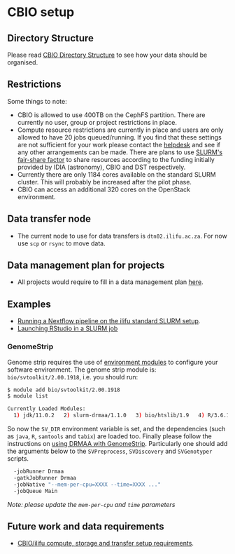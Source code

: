 # CBIO setup

## Directory Structure

Please read [CBIO Directory Structure](/data/directory_structure#CBIO-directory-structure) to see how your data should be organised.

## Restrictions

Some things to note:

* CBIO is allowed to use 400TB on the CephFS partition. There are currently no user, group or project restrictions in place.
* Compute resource restrictions are currently in place and users are only allowed to have 20 jobs queued/running. If you find that these settings are not sufficient for your work please contact the [helpdesk](https://ilifu.freshdesk.com/support/home) and see if any other arrangements can be made. There are plans to use [SLURM's fair-share factor](https://slurm.schedmd.com/priority_multifactor.html#fairshare) to share resources according to the funding initially provided by IDIA (astronomy), CBIO and DST respectively.
* Currently there are only 1184 cores available on the standard SLURM cluster. This will probably be increased after the pilot phase.
* CBIO can access an additional 320 cores on the OpenStack environment.

## Data transfer node

* The current node to use for data transfers is `dtn02.ilifu.ac.za`. For now use `scp` or `rsync` to move data.

## Data management plan for projects

* All projects would require to fill in a data management plan [here](https://forms.gle/RMJuj5xJdfFRR6CZ8).

## Examples

* [Running a Nextflow pipeline on the ilifu standard SLURM setup](https://github.com/grbot/run-fastqc/tree/ilifu).
* [Launching RStudio in a SLURM job](/tech_docs/software_environments#rstudio)

### GenomeStrip

Genome strip requires the use of [environment modules](tech_docs/software_environments#environment-modules) to configure your software environment. The genome strip module is: `bio/svtoolkit/2.00.1918`, i.e. you should run:

```bash
$ module add bio/svtoolkit/2.00.1918
$ module list

Currently Loaded Modules:
  1) jdk/11.0.2   2) slurm-drmaa/1.1.0   3) bio/htslib/1.9   4) R/3.6.1   5) bio/svtoolkit/2.00.1918

```

So now the `SV_DIR` environment variable is set, and the dependencies (such as `java`, `R`, `samtools` and `tabix`) are loaded too. Finally please follow the instructions on [using DRMAA with GenomeStrip](https://gatkforums.broadinstitute.org/gatk/discussion/12327/genomestrip-and-slurm). Particularly one should add the arguments below to the `SVPreprocess`, `SVDiscovery` and `SVGenotyper` scripts.

```bash
  -jobRunner Drmaa
  -gatkJobRunner Drmaa
  -jobNative "--mem-per-cpu=XXXX --time=XXXX ..."
  -jobQueue Main
```

*Note: please update the `mem-per-cpu` and `time` parameters*

## Future work and data requirements

* [CBIO/ilifu compute, storage and transfer setup requirements](http://web.cbio.uct.ac.za/~gerrit/slides/CBIO-Ilifu-compute-storage-and-transfer-setup.pdf).
